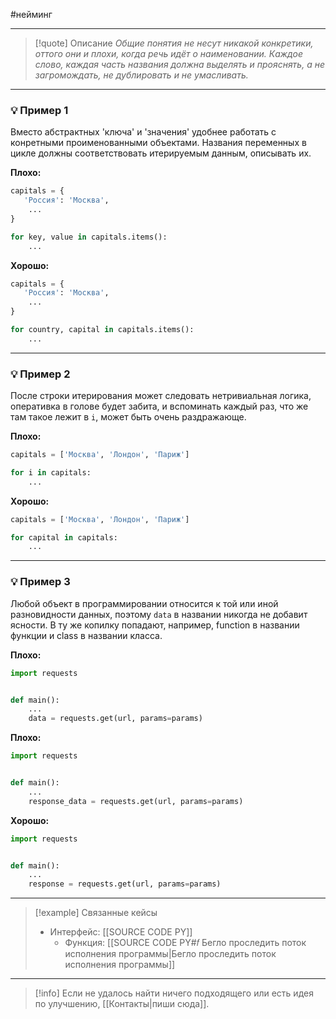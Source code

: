 #нейминг 
***

>[!quote] Описание
_Общие понятия не несут никакой конкретики, оттого они и плохи, когда речь идёт о наименовании. Каждое слово, каждая часть названия должна выделять и прояснять, а не загромождать, не дублировать и не умасливать._

***
### 💡 Пример 1
Вместо абстрактных 'ключа' и 'значения' удобнее работать с конретными проименованными объектами.
Названия переменных в цикле должны соответствовать итерируемым данным, описывать их.

**Плохо:**
```python
capitals = {
   'Россия': 'Москва',
	...
}

for key, value in capitals.items():
	...
```

**Хорошо:**
```python
capitals = {
   'Россия': 'Москва',
	...
}

for country, capital in capitals.items():
	...
```

***
### 💡 Пример 2
После строки итерирования может следовать нетривиальная логика, оперативка в голове будет забита, и вспоминать каждый раз, что же там такое лежит в `i`, может быть очень раздражающе.

**Плохо:**
```python
capitals = ['Москва', 'Лондон', 'Париж']

for i in capitals:
	...
```

**Хорошо:**
```python
capitals = ['Москва', 'Лондон', 'Париж']

for capital in capitals:
	...
```

***
### 💡 Пример 3
Любой объект в программировании относится к той или иной разновидности данных, поэтому `data` в названии никогда не добавит ясности. В ту же копилку попадают, например, function в названии функции и class в названии класса.

**Плохо:**
```python
import requests


def main():
	...
	data = requests.get(url, params=params)
```

**Плохо:**
```python
import requests


def main():
	...
	response_data = requests.get(url, params=params)
```

**Хорошо:**
```python
import requests


def main():
	...
	response = requests.get(url, params=params)
```

***

> [!example] Связанные кейсы
>- Интерфейс: [[SOURCE CODE PY]]
>	- Функция: [[SOURCE CODE PY#𝑓 Бегло проследить поток исполнения программы|Бегло проследить поток исполнения программы]]

***

> [!info]
> Если не удалось найти ничего подходящего или есть идея по улучшению, [[Контакты|пиши сюда]].
